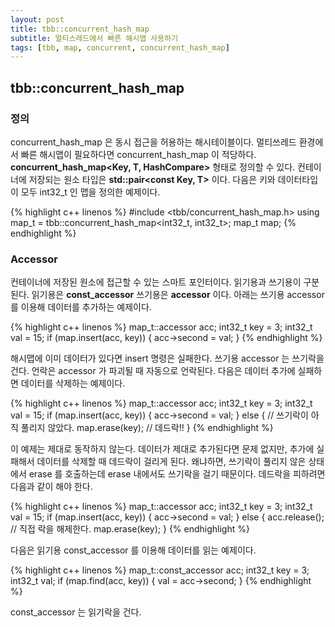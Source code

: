 ```yaml
---
layout: post
title: tbb::concurrent_hash_map
subtitle: 멀티스레드에서 빠른 해시맵 사용하기
tags: [tbb, map, concurrent, concurrent_hash_map]
---
```


## tbb::concurrent_hash_map

### 정의

concurrent_hash_map 은 동시 접근을 허용하는 해시테이블이다. 멀티쓰레드 환경에서 빠른 해시맵이 필요하다면 concurrent_hash_map 이 적당하다. **concurrent_hash_map<Key, T, HashCompare>** 형태로 정의할 수 있다. 컨테이너에 저장되는 원소 타입은 **std::pair<const Key, T>** 이다. 다음은 키와 데이터타입이 모두 int32_t 인 맵을 정의한 예제이다.

{% highlight c++ linenos %}
#include <tbb/concurrent_hash_map.h>
using map_t = tbb::concurrent_hash_map<int32_t, int32_t>;
map_t map;
{% endhighlight %}

### Accessor

컨테이너에 저장된 원소에 접근할 수 있는 스마트 포인터이다. 읽기용과 쓰기용이 구분된다. 읽기용은 **const_accessor** 쓰기용은 **accessor** 이다. 아래는 쓰기용 accessor 를 이용해 데이터를 추가하는 예제이다.

{% highlight c++ linenos %}
map_t::accessor acc;
int32_t key = 3;
int32_t val = 15;
if (map.insert(acc, key))
{
    acc->second = val;
}
{% endhighlight %}

해시맵에 이미 데이터가 있다면 insert 명령은 실패한다.  쓰기용 accessor 는 쓰기락을 건다. 언락은 accessor 가 파괴될 때 자동으로 언락된다. 다음은 데이터 추가에 실패하면 데이터를 삭제하는 예제이다.

{% highlight c++ linenos %}
map_t::accessor acc;
int32_t key = 3;
int32_t val = 15;
if (map.insert(acc, key))
{
    acc->second = val;
}
else
{
    // 쓰기락이 아직 풀리지 않았다.
    map.erase(key); // 데드락!!
}
{% endhighlight %}

이 예제는 제대로 동작하지 않는다. 데이터가 제대로 추가된다면 문제 없지만, 추가에 실패해서 데이터를 삭제할 때 데드락이 걸리게 된다. 왜냐하면, 쓰기락이 풀리지 않은 상태에서 erase 를 호출하는데 erase 내에서도 쓰기락을 걸기 때문이다. 데드락을 피하려면 다음과 같이 해야 한다.

{% highlight c++ linenos %}
map_t::accessor acc;
int32_t key = 3;
int32_t val = 15;
if (map.insert(acc, key))
{
    acc->second = val;
}
else 
{
    acc.release(); // 직접 락을 해제한다.
    map.erase(key);
}
{% endhighlight %}

다음은 읽기용 const_accessor 를 이용해 데이터를 읽는 예제이다.

{% highlight c++ linenos %}
map_t::const_accessor acc;
int32_t key = 3;
int32_t val;
if (map.find(acc, key))
{
    val = acc->second;
}
{% endhighlight %}

const_accessor 는 읽기락을 건다.
